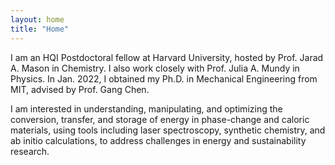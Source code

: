 ```yaml
---
layout: home
title: "Home"
---
```


I am an HQI Postdoctoral fellow at Harvard University, hosted by Prof. Jarad A. Mason in Chemistry. I also work closely with Prof. Julia A. Mundy in Physics. In Jan. 2022, I obtained my Ph.D. in Mechanical Engineering from MIT, advised by Prof. Gang Chen.

I am interested in understanding, manipulating, and optimizing the conversion, transfer, and storage of energy in phase-change and caloric materials, using tools including laser spectroscopy, synthetic chemistry, and ab initio calculations, to address challenges in energy and sustainability research. 
